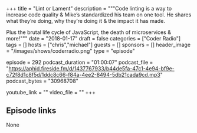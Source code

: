 +++
title = "Lint or Lament"
description = """Code linting is a way to increase code quality & Mike’s standardized his team on one tool. He shares what they’re doing, why they’re doing it & the impact it has made.

Plus the brutal life cycle of JavaScript, the death of microservices & more!"""
date = "2018-01-17"
draft = false
categories = ["Coder Radio"]
tags = []
hosts = ["chris","michael"]
guests = []
sponsors = []
header_image = "/images/shows/coderradio.png"
type = "episode"

episode = 292
podcast_duration = "01:00:07"
podcast_file = "https://aphid.fireside.fm/d/1437767933/b44de5fa-47c1-4e94-bf9e-c72f8d1c8f5d/1ddc8c66-f84a-4ee2-8494-5db21cada9cd.mp3"
podcast_bytes = "30968708"

youtube_link = ""
video_file = ""
+++

## Episode links

None

